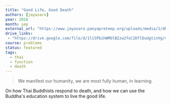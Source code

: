 ```yaml
---
title: "Good Life, Good Death"
authors: [jayasaro]
year: 2018
month: sep
external_url: "https://www.jayasaro.panyaprateep.org/uploads/media/1/dhamma_talks/files/2561/2561.09.08%20Good%20Life,%20Good%20Death.mp3"
drive_links:
 - "https://drive.google.com/file/d/1li5PbihWMOlBZzw2foC2DflDuUgtinVg/view?usp=drivesdk"
course: problems
status: featured
tags:
  - thai
  - function
  - death
---
```


> We manifest our humanity, we are most fully human, in learning.

On how Thai Buddhists respond to death, and how we can use the Buddha's education system to live the good life.

